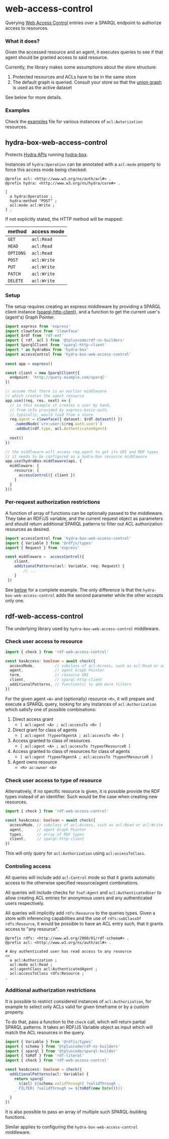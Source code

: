 # web-access-control

Querying [Web Access Control](https://www.w3.org/wiki/WebAccessControl) entries over a SPARQL endpoint to authorize access to resources.

### What it does?

Given the accessed resource and an agent, it executes queries to see if that agent should be granted access to said resource.  

Currently, the library makes some assumptions about the store structure:

1. Protected resources and ACLs have to be in the same store
2. The default graph is queried. Consult your store so that the [union graph](https://patterns.dataincubator.org/book/union-graph.html) is used as the active dataset

See below for more details. 

### Examples

Check the [examples](./examples/acls.ru) file for various instances of `acl:Autorization` resources. 

## hydra-box-web-access-control

Protects [Hydra APIs](http://www.hydra-cg.com/spec/latest/core/) running [hydra-box](https://npm.im/hydra-box).

Instances of `hydra:Operation` can be annotated with a `acl:mode` property to force this access mode being checked:

```turtle
@prefix acl: <http://www.w3.org/ns/auth/acl#> .
@prefix hydra: <http://www.w3.org/ns/hydra/core#> .

[
  a hydra:Operation ;
  hydra:method "POST" ;
  acl:mode acl:Write ;
] .
``` 

If not explicitly stated, the HTTP method will be mapped:

| method | access mode |
| -- | -- |
| `GET` | `acl:Read` |
| `HEAD` | `acl:Read` |
| `OPTIONS` | `acl:Read` |
| `POST` | `acl:Write` |
| `PUT` | `acl:Write` |
| `PATCH` | `acl:Write` |
| `DELETE` | `acl:Write` |

### Setup

The setup requires creating an express middleware by providing a SPARQL client instance ([sparql-http-client](https://npm.im/sparql-http-client)), and a function to get the current user's (agent's) Graph Pointer.

```typescript
import express from 'express'
import clownface from 'clownface'
import $rdf from 'rdf-ext'
import { rdf, acl } from '@tpluscode/rdf-ns-builders'
import SparqlClient from 'sparql-http-client'
import * as hydraBox from 'hydra-box'
import accessControl from 'hydra-box-web-access-control' 
 
const app = express()

const client = new SparqlClient({
  endpoint: 'http://query.example.com/sparql'
})

// assume that there is an earlier middleware
// which creates the agent resource
app.use((req, res, next) => {
  // in this example it creates a user by hand, 
  // from info provided by express-basic-auth.
  // typically, would load from a store
  req.agent = clownface({ dataset: $rdf.dataset() })
    .namedNode(`urn:user:${req.auth.user}`)
    .addOut(rdf.type, acl.AuthenticatedAgent)
  
  next()
})

// the middleware will access req.agent to get its URI and RDF types
// it needs to be configured as a hydra-box resource middleware
app.use(hydraBox.middleware(api, {
  middleware: {
    resource: [
      accessControl({ client })
    ]
  }
}))
```

### Per-request authorization restrictions

A function of array of functions can be optionally passed to the middleware. They take an RDF/JS variable, and the current request object as parameters and should return additional SPARQL patterns to filter out ACL authorization resources as desired.

```typescript
import accessControl from 'hydra-box-web-access-control'
import { Variable } from '@rdfjs/types'
import { Request } from 'express'

const middleware =  accessControl({ 
    client,
    additionalPatterns(acl: Variable, req: Request) {
        // ...
    }
 })
```

See [below](#additional-authorization-restrictions) for a complete example. The only difference is that the `hydra-box-web-access-control` adds the second parameter while the other accepts only one.

## rdf-web-access-control

The underlying library used by `hydra-box-web-access-control` middleware.

### Check user access to resource

```typescript
import { check } from 'rdf-web-access-control'

const hasAccess: boolean = await check({
  accessMode,         // subclass of acl:Access, such as acl:Read or acl:Write
  agent,              // agent Graph Pointer
  term,               // resource URI
  client,             // sparql-http-client
  additionalPatterns, // function(s) to add more filters
})
```

For the given agent `<A>` and (optionally) resource `<R>`, it will prepare and execute a SPARQL query, looking for any instances of `acl:Authorization` which satisfy one of possible combinations:

1. Direct access grant
   - `[ acl:agent <A> ; acl:accessTo <R> ]`
2. Direct grant for class of agents
   - `[ acl:agent ?typeofAgentA ; acl:accessTo <R> ]`
3. Access granted to class of resources
   - `[ acl:agent <A> ; acl:accessTo ?typeofResourceR ]`
4. Access granted to class of resources for class of agents
   - `[ acl:agent ?typeofAgentA ; acl:accessTo ?typeofResourceR ]`
5. Agent owns resource
   - `<R> ac:owner <A>`
   
### Check user access to type of resource

Alternatively, if no specific resource is given, it is possible provide the RDF types instead of an identifier. Such would be the case when creating new resources.

```typescript
import { check } from 'rdf-web-access-control'

const hasAccess: boolean = await check({
  accessMode, // subclass of acl:Access, such as acl:Read or acl:Write
  agent,      // agent Graph Pointer
  types,      // array of RDF types
  client,     // sparql-http-client
})
```

This will only query for `acl:Authorization` using `acl:accessToClass`.

### Controling access

All queries will include add `acl:Control` mode so that it grants automatic access to the otherwise specified resource/agent combinations.

All queries will include checks for `foaf:Agent` and `acl:AuthenticatedUser` to allow creating ACL entries for anonymous users and any authenticated users respectively.

All queries will implicitly add `rdfs:Resource` to the queries types. Given a store with inferencing capabilities and the use of `rdfs:subClassOf rdfs:Resource`, it would be possible to have an ACL entry such, that it grants access to "any resource".

```turtle
@prefix rdfs: <http://www.w3.org/2000/01/rdf-schema#> .
@prefix acl: <http://www.w3.org/ns/auth/acl#> .

# Any authenticated user has read access to any resource
<>
  a acl:Authorization ;
  acl:mode acl:Read ;
  acl:agentClass acl:AuthenticatedAgent ;
  acl:accessToClass rdfs:Resource ;
.
```


### Additional authorization restrictions

It is possible to restrict considered instances of `acl:Authorization`, for example to select only ACLs valid for given timeframe or by a custom property.

To do that, pass a function to the `check` call, which will return partial SPARQL patterns. It takes an RDF/JS Variable object as input which will match the ACL resources in the query.

```typescript
import { Variable } from '@rdfjs/types'
import { schema } from '@tpluscode/rdf-ns-builders'
import { sparql } from '@tpluscode/sparql-builder'
import { toRdf } from 'rdf-literal'
import { check } from 'rdf-web-access-control' 

const hasAccess: boolean = check({
  additionalPatterns(acl: Variable) {
    return sparql`
      ${acl} ${schema.validThrough} ?validThrough .
      FILTER( ?validThrough >= ${toRdf(new Date())})
    `
  }
})
```

It is also possible to pass an array of multiple such SPARQL-building functions.

Similar applies to configuring the `hydra-box-web-access-control` middleware.
